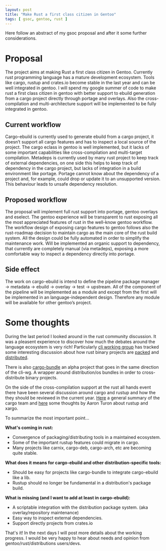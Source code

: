```yaml
---
layout: post
title: "Make Rust a first class citizen in Gentoo"
tags: [ gsoc, gentoo, rust ]
---
```


Here follow an abstract of my gsoc proposal and after it some further considerations.

# Proposal

The project aims at making Rust a first class citizen in Gentoo. Currently rust programming language has a mature development ecosystem. Tools like cargo, rustup and crates.io become stable in the last year and can be well integrated in gentoo. I will spend my google summer of code to make rust a first class citizen in gentoo with better support to ebuild generation from a cargo project directly through portage and overlays. Also the cross-compilation and multi-architecture support will be implemented to be fully integrated in gentoo.

## Current workflow

Cargo-ebuild is currently used to generate ebuild from a cargo project, it doesn’t support all cargo features and has to inspect a local source of the project. The cargo eclass in gentoo is well implemented, but it lacks of some important capabilities like cross-compilation and multi-target compilation. Metadeps is currently used by many rust project to keep track of external dependencies, on one side this helps to keep track of dependency in the cargo project, but lacks of integration in a build environment like portage. Portage cannot know about the dependency of a project and, for example, could drop or update it to an unsupported version. This behaviour leads to unsafe dependency resolution.

## Proposed workflow

The proposal will implement full rust support into portage, gentoo overlays and eselect. The gentoo experience will be transparent to rust exposing all the most appreciated features of rust in the well-know gentoo workflow. The workflow design of exposing cargo features to gentoo follows also the rust-roadmap decision to maintain cargo as the main core of the rust build system. All the design could be fully automated in order to simplify the maintenance work. Will be implemented an organic support to dependency, that currently are completely manual (via metadeps), exposing a more comfortable way to inspect a dependency directly into portage.

## Side effect

The work on cargo-ebuild is intend to define the pipeline package manager -> metadata -> ebuild -> overlay -> test -> upstream. All of the component of the pipeline will be implemented as a module and except from the first will be implemented in an language-independent design. Therefore any module will be available for other gentoo’s project.

# Some thoughts

During the last period I looked around in the rust community discussion. It was a pleasent experience to discover how much the debates around the language ecosystem is very rich! Particularly [cli working group](https://github.com/rust-lang-nursery/cli-wg) has tracked some interesting discussion about how rust binary projects are [packed](https://github.com/rust-lang-nursery/cli-wg/issues/8) and [distributed](https://github.com/rust-lang-nursery/cli-wg/issues/20).

There is also [cargo-bundle](https://github.com/burtonageo/cargo-bundle) an alpha project that goes in the same direction of the cli-wg. A wrapper around distribution/os bundles in order to cross-distribute binary projects.

On the side of the cross-compilation support at the rust all hands event there have been several discussion around cargo and rustup and how the they should be reviewed in the current year. [Here](https://blog.rust-lang.org/2018/04/06/all-hands.html#cargo) a general summary of the cargo team and [here](http://aturon.github.io/2018/04/06/rustup-xargo/) some thoughts by Aaron Turon about rustup and xargo.

To summarize the most important point...

**What's coming in rust:**

- Convergence of packaging/distributing tools in a maintained ecosystem.
- Some of the important rustup features could migrate in cargo.
- Many projects like carnix, cargo-deb, cargo-arch, etc are becoming quite stable.

**What does it means for cargo-ebuild and other distribution-specific tools:**

- Should be easy for projects like cargo-bundle to integrate cargo-ebuild like a lib.
- Rustup should no longer be fundamental in a distribution's package build.

**What is missing (and I want to add at least in cargo-ebuild):**

- A scriptable integration with the distribution package system. (aka overlay/repository maintenance)
- Easy way to inspect external dependencies.
- Support directly projects from crates.io

That's it! In the next days I will post more details about the working progress. I would be very happy to hear about needs and opinion from gentoo/rust/distributions users/devs.
